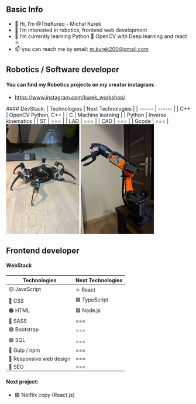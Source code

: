 ## Basic Info

- 👋 Hi, I’m @TheKureq - Michał Kurek
- 👀 I’m interested in robotics, frontend web development
- 🌱 I’m currently learning Python 🐍 OpenCV with Deep learning and react ⚛
- 📫 you can reach me by email: m.kurek200@gmail.com


## Robotics / Software developer

#### You can find my Robotics projects on my creator instagram:
- https://www.instagram.com/kurek_workshop/

<p align="Left">
  <span>
    #### DevStack:
    | Technologies | Next Technologies |
    | ------ | ------ |
    | C++ | OpenCV Python, C++ |
    | C | Machine learning |
    | Python | Inverse kinematics |
    | ST | === |
    | LAD | === |
    | CAD | === |
    | Gcode | === |
  </span>
<img src="./Robot_1.jpg" width="200" height="300" />
<img src="./Robot_2.png" width="200" height="300" />
</p>


## Frontend developer

#### WebStack

| Technologies | Next Technologies |
| ------ | ------ |
| 🟡 JavaScript | ⚛ React |
| 🔵 CSS | 🟦 TypeScript |
| 🟠 HTML | 🟩 Node.js |
| 🔴 SASS | === |
| 🟣 Bootstrap | === |
| 🟢 SQL | === |
| 🥤  Gulp / npm | === |
| 📱   Responsive web design | === |
| 📢 SEO | === |


#### Next project:
- 🟥 Netflix copy (React.js)




<!---
TheKureq/TheKureq is a ✨ special ✨ repository because its `README.md` (this file) appears on your GitHub profile.
You can click the Preview link to take a look at your changes.
--->
